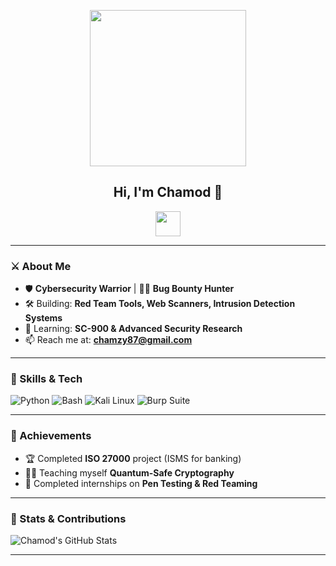 <p align="center">
  <img src="https://your-warrior-image-url.png" width="250">  
</p>

<h2 align="center">Hi, I'm Chamod 👋</h2>

<p align="center">
  <img src="https://media.giphy.com/media/XgdzZ6FhXIT9TkzFda/giphy.gif" width="40px">  
</p>

---

### ⚔️ About Me  
- 🛡 **Cybersecurity Warrior** | 🐱‍💻 **Bug Bounty Hunter**  
- 🛠 Building: **Red Team Tools, Web Scanners, Intrusion Detection Systems**  
- 🎯 Learning: **SC-900 & Advanced Security Research**  
- 📫 Reach me at: **chamzy87@gmail.com**  

---

### 🚀 Skills & Tech  
![Python](https://img.shields.io/badge/-Python-3776AB?style=flat&logo=python&logoColor=white)
![Bash](https://img.shields.io/badge/-Bash-4EAA25?style=flat&logo=gnu-bash&logoColor=white)
![Kali Linux](https://img.shields.io/badge/-Kali_Linux-557C94?style=flat&logo=kalilinux&logoColor=white)
![Burp Suite](https://img.shields.io/badge/-Burp_Suite-F5A623?style=flat&logo=burp-suite&logoColor=white)

---

### 🎯 Achievements  
- 🏆 Completed **ISO 27000** project (ISMS for banking)  
- 🧑‍🏫 Teaching myself **Quantum-Safe Cryptography**  
- 💼 Completed internships on **Pen Testing & Red Teaming**  

---

### 🌟 Stats & Contributions  
![Chamod's GitHub Stats](https://github-readme-stats.vercel.app/api?username=chamzy87&show_icons=true&theme=radical)

---



